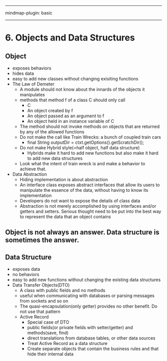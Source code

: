 
---

mindmap-plugin: basic

---

    
# 6. Objects and Data Structures
## Object
- exposes behaviors
- hides data
- easy to add new classes without changing exisiting functions
- The Law of Demeter
  - A module should not know about the innards of the objects it manipulates
  - methods that method f of a class C should only call
    - C
    - An object created by f
    - An object passed as an argument to f
    - An object held in an instance variable of C
  - The method should not invoke methods on objects that are returned by any of the allowed functions
  - Do not make the call like Train Wrecks: a bunch of coupled train cars
    - final String outputDir = ctxt.getOptions().getScratchDir();
  - Do not make Hybrid style(=half object, half data structure)
    - Hybrids make it hard to add new functions but also make it hard to add new data structures
  - Look what the intent of train wreck is and make a behavior to achieve that.
- Data Abstraction
  - Hiding implementation is about abstraction
  - An interface class exposes abstract interfaces that allow its users to manipulate the essence of the data, without having to know its implementation
  - Developers do not want to expose the details of class data
  - Abstraction is not merely accomplished by using interfaces and/or getters and setters. Serious thought need to be put into the best way to represent the data that an object contains
## Object is not always an answer. Data structure is sometimes the answer. 
## Data Structure
- exposes data
- no behaviors
- easy to add new functions without changing the existing data structures
- Data Transfer Objects(DTO)
  - A class with public fields and no methods
  - useful when communicating with databases or parsing messages from sockets and so on
  - The quasi-encapsulation(only getter) provides no other benefit. Do not use that pattern
  - Active Record
    - Special case of DTO
    - public fields(or private fields with setter/getter) and methods(save, find)
    - direct translations from database tables, or other data sources
    - Treat Active Record as a data structure
    - Create separate objects that contain the business rules and that hide their internal data